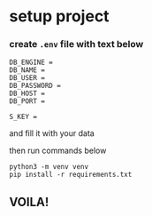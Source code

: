 # setup project

### create `.env` file with text below

```
DB_ENGINE = 
DB_NAME = 
DB_USER = 
DB_PASSWORD = 
DB_HOST = 
DB_PORT = 

S_KEY = 
```
and fill it with your data

then run commands below

```
python3 -m venv venv
pip install -r requirements.txt
```
## VOILA!
